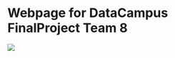 # Webpage for DataCampus FinalProject Team 8 

<img src="https://img.shields.io/badge/HTML-FCF8E8?style=flat-square&logo=HTML&logoColor=FCF8E8"/>
